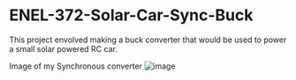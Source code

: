 # ENEL-372-Solar-Car-Sync-Buck
This project envolved making a buck converter that would be used to power a small solar powered RC car. 

Image of my Synchronous converter
![image](https://user-images.githubusercontent.com/114579521/217395126-5dfdd7fb-804e-435c-ac8e-ce1f549c6087.png)

